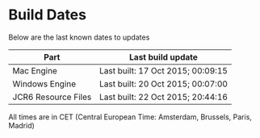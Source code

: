 # Build Dates

Below are the last known dates to updates

Part | Last build update
-----|-----
Mac Engine | Last built: 17 Oct 2015; 00:09:15
Windows Engine | Last built: 20 Oct 2015; 00:07:00
JCR6 Resource Files | Last built: 22 Oct 2015; 20:44:16
All times are in CET (Central European Time: Amsterdam, Brussels, Paris, Madrid)



